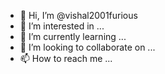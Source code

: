 - 👋 Hi, I’m @vishal2001furious
- 👀 I’m interested in ...
- 🌱 I’m currently learning ...
- 💞️ I’m looking to collaborate on ...
- 📫 How to reach me ...

<!---
vishal2001furious/vishal2001furious is a ✨ special ✨ repository because its `README.md` (this file) appears on your GitHub profile.
You can click the Preview link to take a look at your changes.
--->
